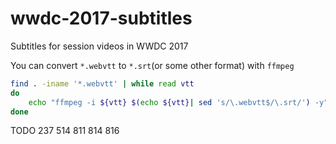 # wwdc-2017-subtitles
Subtitles for session videos in WWDC 2017

You can convert `*.webvtt` to `*.srt`(or some other format) with `ffmpeg`

```bash
find . -iname '*.webvtt' | while read vtt
do
	echo "ffmpeg -i ${vtt} $(echo ${vtt}| sed 's/\.webvtt$/\.srt/') -y" | xargs -I{} bash -c "{}"
done
```
TODO
237
514
811
814
816